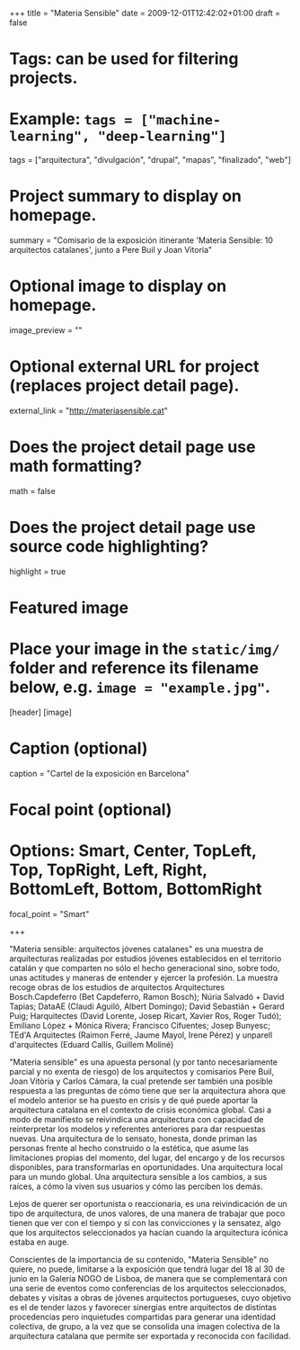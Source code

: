 +++
title = "Materia Sensible"
date = 2009-12-01T12:42:02+01:00
draft = false

# Tags: can be used for filtering projects.
# Example: `tags = ["machine-learning", "deep-learning"]`
tags = ["arquitectura", "divulgación", "drupal", "mapas", "finalizado", "web"]

# Project summary to display on homepage.
summary = "Comisario de la exposición itinerante 'Materia Sensible: 10 arquitectos catalanes', junto a Pere Buil y Joan Vitoria"

# Optional image to display on homepage.
image_preview = ""

# Optional external URL for project (replaces project detail page).
external_link = "http://materiasensible.cat"

# Does the project detail page use math formatting?
math = false

# Does the project detail page use source code highlighting?
highlight = true

# Featured image
# Place your image in the `static/img/` folder and reference its filename below, e.g. `image = "example.jpg"`.
[header]
[image]
  # Caption (optional)
  caption = "Cartel de la exposición en Barcelona"

  # Focal point (optional)
  # Options: Smart, Center, TopLeft, Top, TopRight, Left, Right, BottomLeft, Bottom, BottomRight
  focal_point = "Smart"


+++

"Materia sensible: arquitectos jóvenes catalanes" es una muestra de arquitecturas realizadas por estudios jóvenes establecidos en el territorio catalán y que comparten no sólo el hecho generacional sino, sobre todo, unas actitudes y maneras de entender y ejercer la profesión. La muestra recoge obras de los estudios de arquitectos Arquitectures Bosch.Capdeferro (Bet Capdeferro, Ramon Bosch); Núria Salvadó + David Tapias; DataAE (Claudi Aguiló, Albert Domingo); David Sebastián + Gerard Puig; Harquitectes (David Lorente, Josep Ricart, Xavier Ros, Roger Tudó); Emiliano López + Mónica Rivera; Francisco Cifuentes; Josep Bunyesc; TEd'A Arquitectes (Raimon Ferré, Jaume Mayol, Irene Pérez) y unparell d'arquitectes (Eduard Callís, Guillem Moliné)

"Materia sensible" es una apuesta personal (y por tanto necesariamente parcial y no exenta de riesgo) de los arquitectos y comisarios Pere Buil, Joan Vitòria y Carlos Cámara, la cual pretende ser también una posible respuesta a las preguntas de cómo tiene que ser la arquitectura ahora que el modelo anterior se ha puesto en crisis y de qué puede aportar la arquitectura catalana en el contexto de crisis económica global. Casi a modo de manifiesto se reivindica una arquitectura con capacidad de reinterpretar los modelos y referentes anteriores para dar respuestas nuevas. Una arquitectura de lo sensato, honesta, donde priman las personas frente al hecho construido o la estética, que asume las limitaciones propias del momento, del lugar, del encargo y de los recursos disponibles, para transformarlas en oportunidades. Una arquitectura local para un mundo global. Una arquitectura sensible a los cambios, a sus raíces, a cómo la viven sus usuarios y cómo las perciben los demás.

Lejos de querer ser oportunista o reaccionaria, es una reivindicación de un tipo de arquitectura, de unos valores, de una manera de trabajar que poco tienen que ver con el tiempo y sí con las convicciones y la sensatez, algo que los arquitectos seleccionados ya hacían cuando la arquitectura icónica estaba en auge.

Conscientes de la importancia de su contenido, "Materia Sensible" no quiere, no puede, limitarse a la exposición que tendrá lugar del 18 al 30 de junio en la Galería NOGO de Lisboa, de manera que se complementará con una serie de eventos como conferencias de los arquitectos seleccionados, debates y visitas a obras de jóvenes arquitectos portugueses, cuyo objetivo es el de tender lazos y favorecer sinergias entre arquitectos de distintas procedencias pero inquietudes compartidas para generar una identidad colectiva, de grupo, a la vez que se consolida una imagen colectiva de la arquitectura catalana que permite ser exportada y reconocida con facilidad.
